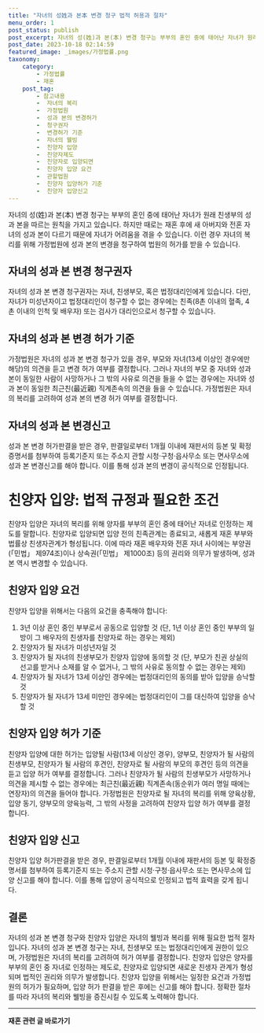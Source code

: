 ```yaml
---
title: "자녀의 성姓과 본本 변경 청구 법적 허용과 절차"
menu_order: 1
post_status: publish
post_excerpt: 자녀의 성(姓)과 본(本) 변경 청구는 부부의 혼인 중에 태어난 자녀가 원래 친생부의 성과 본을 따르는 원칙을 가지고 있습니다. 하지만 때로는 재혼 후에 새 아버지와 전혼 자녀의 성과 본이 다르기 때문에 자녀가 어려움을 겪을 수 있습니다. 이런 경우 자녀의 복리를 위해 가정법원에 성과 본의 변경을 청구하여 법원의 허가를 받을 수 있습니다.
post_date: 2023-10-18 02:14:59
featured_image: _images/가정법률.png
taxonomy:
    category:
        - 가정법률
        - 재혼
    post_tag:
        - 참고내용
        -  자녀의 복리
        -  가정법원
        -  성과 본의 변경허가
        -  청구권자
        -  변경허가 기준
        -  자녀의 웰빙
        -  친양자 입양
        -  친양자제도
        -  친양자로 입양되면
        -  친양자 입양 요건
        -  관할법원
        -  친양자 입양허가 기준
        -  친양자 입양신고
---
```



자녀의 성(姓)과 본(本) 변경 청구는 부부의 혼인 중에 태어난 자녀가 원래 친생부의 성과 본을 따르는 원칙을 가지고 있습니다. 하지만 때로는 재혼 후에 새 아버지와 전혼 자녀의 성과 본이 다르기 때문에 자녀가 어려움을 겪을 수 있습니다. 이런 경우 자녀의 복리를 위해 가정법원에 성과 본의 변경을 청구하여 법원의 허가를 받을 수 있습니다.

## 자녀의 성과 본 변경 청구권자

자녀의 성과 본 변경 청구권자는 자녀, 친생부모, 혹은 법정대리인에게 있습니다. 다만, 자녀가 미성년자이고 법정대리인이 청구할 수 없는 경우에는 친족(8촌 이내의 혈족, 4촌 이내의 인척 및 배우자) 또는 검사가 대리인으로서 청구할 수 있습니다.

## 자녀의 성과 본 변경 허가 기준

가정법원은 자녀의 성과 본 변경 청구가 있을 경우, 부모와 자녀(13세 이상인 경우에만 해당)의 의견을 듣고 변경 허가 여부를 결정합니다. 그러나 자녀의 부모 중 자녀와 성과 본이 동일한 사람이 사망하거나 그 밖의 사유로 의견을 들을 수 없는 경우에는 자녀와 성과 본이 동일한 최근친(最近親) 직계존속의 의견을 들을 수 있습니다. 가정법원은 자녀의 복리를 고려하여 성과 본의 변경 허가 여부를 결정합니다.

## 자녀의 성과 본 변경신고

성과 본 변경 허가판결을 받은 경우, 판결일로부터 1개월 이내에 재판서의 등본 및 확정증명서를 첨부하여 등록기준지 또는 주소지 관할 시청·구청·읍사무소 또는 면사무소에 성과 본 변경신고를 해야 합니다. 이를 통해 성과 본의 변경이 공식적으로 인정됩니다.

# 친양자 입양: 법적 규정과 필요한 조건

친양자 입양은 자녀의 복리를 위해 양자를 부부의 혼인 중에 태어난 자녀로 인정하는 제도를 말합니다. 친양자로 입양되면 입양 전의 친족관계는 종료되고, 새롭게 재혼 부부와 법률상 친생자관계가 형성됩니다. 이에 따라 재혼 배우자와 전혼 자녀 사이에는 부양권(「민법」 제974조)이나 상속권(「민법」 제1000조) 등의 권리와 의무가 발생하며, 성과 본 역시 변경할 수 있습니다.

## 친양자 입양 요건

친양자 입양을 위해서는 다음의 요건을 충족해야 합니다:

1. 3년 이상 혼인 중인 부부로서 공동으로 입양할 것 (단, 1년 이상 혼인 중인 부부의 일방이 그 배우자의 친생자를 친양자로 하는 경우는 제외)
2. 친양자가 될 자녀가 미성년자일 것
3. 친양자가 될 자녀의 친생부모가 친양자 입양에 동의할 것 (단, 부모가 친권 상실의 선고를 받거나 소재를 알 수 없거나, 그 밖의 사유로 동의할 수 없는 경우는 제외)
4. 친양자가 될 자녀가 13세 이상인 경우에는 법정대리인의 동의를 받아 입양을 승낙할 것
5. 친양자가 될 자녀가 13세 미만인 경우에는 법정대리인이 그를 대신하여 입양을 승낙할 것

## 친양자 입양 허가 기준

친양자 입양에 대한 허가는 입양될 사람(13세 이상인 경우), 양부모, 친양자가 될 사람의 친생부모, 친양자가 될 사람의 후견인, 친양자로 될 사람의 부모의 후견인 등의 의견을 듣고 입양 허가 여부를 결정합니다. 그러나 친양자가 될 사람의 친생부모가 사망하거나 의견을 제시할 수 없는 경우에는 최근친(最近親) 직계존속(동순위가 여러 명일 때에는 연장자)의 의견을 들어야 합니다. 가정법원은 친양자로 될 자녀의 복리를 위해 양육상황, 입양 동기, 양부모의 양육능력, 그 밖의 사정을 고려하여 친양자 입양 허가 여부를 결정합니다.

## 친양자 입양 신고

친양자 입양 허가판결을 받은 경우, 판결일로부터 1개월 이내에 재판서의 등본 및 확정증명서를 첨부하여 등록기준지 또는 주소지 관할 시청·구청·읍사무소 또는 면사무소에 입양 신고를 해야 합니다. 이를 통해 입양이 공식적으로 인정되고 법적 효력을 갖게 됩니다.

## 결론

자녀의 성과 본 변경 청구와 친양자 입양은 자녀의 웰빙과 복리를 위해 필요한 법적 절차입니다. 자녀의 성과 본 변경 청구는 자녀, 친생부모 또는 법정대리인에게 권한이 있으며, 가정법원은 자녀의 복리를 고려하여 허가 여부를 결정합니다. 친양자 입양은 양자를 부부의 혼인 중 자녀로 인정하는 제도로, 친양자로 입양되면 새로운 친생자 관계가 형성되며 법적인 권리와 의무가 발생합니다. 친양자 입양을 위해서는 일정한 요건과 가정법원의 허가가 필요하며, 입양 허가 판결을 받은 후에는 신고를 해야 합니다. 정확한 절차를 따라 자녀의 복리와 웰빙을 증진시킬 수 있도록 노력해야 합니다.

<!-- wp:separator -->
<hr class="wp-block-separator has-alpha-channel-opacity"/>
<!-- /wp:separator -->

<!-- wp:group {"backgroundColor":"base","layout":{"type":"constrained"}} -->
<div class="wp-block-group has-base-background-color has-background"><!-- wp:paragraph {"align":"center","fontSize":"medium"} -->
<p class="has-text-align-center has-large-font-size"><strong>재혼 관련 글 바로가기</strong></p>
<!-- /wp:paragraph -->


<!-- wp:latest-posts
{"categories":[{"id":1427,"count":19,"description":"","link":"https://uknowlaw.com/category/%ec%9e%ac%ed%98%bc/","name":"재혼","slug":"재혼","taxonomy":"category","parent":0,"meta":[],"_links":{"self":[{"href":"https://uknowlaw.com/wp-json/wp/v2/categories/1427"}],"collection":[{"href":"https://uknowlaw.com/wp-json/wp/v2/categories"}],"about":[{"href":"https://uknowlaw.com/wp-json/wp/v2/taxonomies/category"}],"wp:post_type":[{"href":"https://uknowlaw.com/wp-json/wp/v2/posts?categories=1427"}],"curies":[{"name":"wp","href":"https://api.w.org/{rel}","templated":true}]}}],"postsToShow":100,"excerptLength":28,"postLayout":"grid","columns":2,"featuredImageAlign":"left","featuredImageSizeSlug":"large","fontSize":"small"} /--></div>
<!-- /wp:group -->